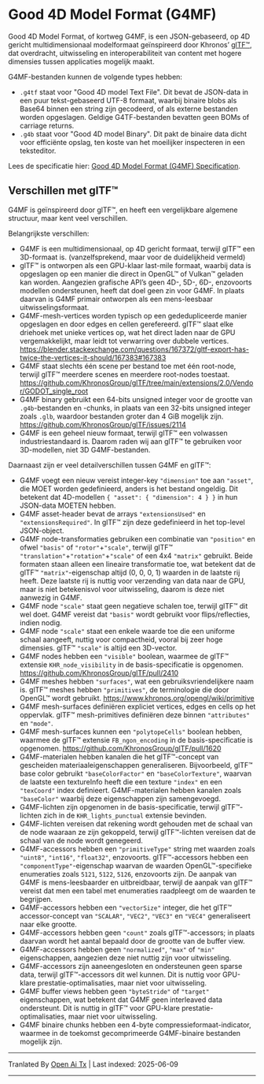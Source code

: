 # Good 4D Model Format (G4MF)

Good 4D Model Format, of kortweg G4MF, is een JSON-gebaseerd, op 4D gericht multidimensionaal modelformaat geïnspireerd door Khronos’ [glTF™](https://github.com/KhronosGroup/glTF), dat overdracht, uitwisseling en interoperabiliteit van content met hogere dimensies tussen applicaties mogelijk maakt.

G4MF-bestanden kunnen de volgende types hebben:
- `.g4tf` staat voor "Good 4D model Text File". Dit bevat de JSON-data in een puur tekst-gebaseerd UTF-8 formaat, waarbij binaire blobs als Base64 binnen een string zijn gecodeerd, of als externe bestanden worden opgeslagen. Geldige G4TF-bestanden bevatten geen BOMs of carriage returns.
- `.g4b` staat voor "Good 4D model Binary". Dit pakt de binaire data dicht voor efficiënte opslag, ten koste van het moeilijker inspecteren in een teksteditor.

Lees de specificatie hier: [Good 4D Model Format (G4MF) Specification](https://raw.githubusercontent.com/godot-dimensions/g4mf/main/specification/specification.md).

## Verschillen met glTF™

G4MF is geïnspireerd door glTF™, en heeft een vergelijkbare algemene structuur, maar kent veel verschillen.

Belangrijkste verschillen:

- G4MF is een multidimensionaal, op 4D gericht formaat, terwijl glTF™ een 3D-formaat is. (vanzelfsprekend, maar voor de duidelijkheid vermeld)
- glTF™ is ontworpen als een GPU-klaar last-mile formaat, waarbij data is opgeslagen op een manier die direct in OpenGL™ of Vulkan™ geladen kan worden. Aangezien grafische API’s geen 4D-, 5D-, 6D-, enzovoorts modellen ondersteunen, heeft dat doel geen zin voor G4MF. In plaats daarvan is G4MF primair ontworpen als een mens-leesbaar uitwisselingsformaat.
- G4MF-mesh-vertices worden typisch op een gededupliceerde manier opgeslagen en door edges en cellen gerefereerd. glTF™ slaat elke driehoek met unieke vertices op, wat het direct laden naar de GPU vergemakkelijkt, maar leidt tot verwarring over dubbele vertices. https://blender.stackexchange.com/questions/167372/gltf-export-has-twice-the-vertices-it-should/167383#167383
- G4MF staat slechts één scene per bestand toe met één root-node, terwijl glTF™ meerdere scenes en meerdere root-nodes toestaat. https://github.com/KhronosGroup/glTF/tree/main/extensions/2.0/Vendor/GODOT_single_root
- G4MF binary gebruikt een 64-bits unsigned integer voor de grootte van `.g4b`-bestanden en -chunks, in plaats van een 32-bits unsigned integer zoals `.glb`, waardoor bestanden groter dan 4 GiB mogelijk zijn. https://github.com/KhronosGroup/glTF/issues/2114
- G4MF is een geheel nieuw formaat, terwijl glTF™ een volwassen industriestandaard is. Daarom raden wij aan glTF™ te gebruiken voor 3D-modellen, niet 3D G4MF-bestanden.

Daarnaast zijn er veel detailverschillen tussen G4MF en glTF™:

- G4MF voegt een nieuw vereist integer-key `"dimension"` toe aan `"asset"`, die MOET worden gedefinieerd, anders is het bestand ongeldig. Dit betekent dat 4D-modellen `{ "asset": { "dimension": 4 } }` in hun JSON-data MOETEN hebben.
- G4MF asset-header bevat de arrays `"extensionsUsed"` en `"extensionsRequired"`. In glTF™ zijn deze gedefinieerd in het top-level JSON-object.
- G4MF node-transformaties gebruiken een combinatie van `"position"` en ofwel `"basis"` of `"rotor"`+`"scale"`, terwijl glTF™ `"translation"`+`"rotation"`+`"scale"` of een 4x4 `"matrix"` gebruikt. Beide formaten staan alleen een lineaire transformatie toe, wat betekent dat de glTF™ `"matrix"`-eigenschap altijd (0, 0, 0, 1) waarden in de laatste rij heeft. Deze laatste rij is nuttig voor verzending van data naar de GPU, maar is niet betekenisvol voor uitwisseling, daarom is deze niet aanwezig in G4MF.
- G4MF node `"scale"` staat geen negatieve schalen toe, terwijl glTF™ dit wel doet. G4MF vereist dat `"basis"` wordt gebruikt voor flips/reflecties, indien nodig.
- G4MF node `"scale"` staat een enkele waarde toe die een uniforme schaal aangeeft, nuttig voor compactheid, vooral bij zeer hoge dimensies. glTF™ `"scale"` is altijd een 3D-vector.
- G4MF nodes hebben een `"visible"` boolean, waarmee de glTF™ extensie `KHR_node_visibility` in de basis-specificatie is opgenomen. https://github.com/KhronosGroup/glTF/pull/2410
- G4MF meshes hebben `"surfaces"`, wat een gebruiksvriendelijkere naam is. glTF™ meshes hebben `"primitives"`, de terminologie die door OpenGL™ wordt gebruikt. https://www.khronos.org/opengl/wiki/primitive
- G4MF mesh-surfaces definiëren expliciet vertices, edges en cells op het oppervlak. glTF™ mesh-primitives definiëren deze binnen `"attributes"` en `"mode"`.
- G4MF mesh-surfaces kunnen een `"polytopeCells"` boolean hebben, waarmee de glTF™ extensie `FB_ngon_encoding` in de basis-specificatie is opgenomen. https://github.com/KhronosGroup/glTF/pull/1620
- G4MF-materialen hebben kanalen die het glTF™-concept van gescheiden materiaaleigenschappen generaliseren. Bijvoorbeeld, glTF™ base color gebruikt `"baseColorFactor"` en `"baseColorTexture"`, waarvan de laatste een textureInfo heeft die een texture `"index"` en een `"texCoord"` index definieert. G4MF-materialen hebben kanalen zoals `"baseColor"` waarbij deze eigenschappen zijn samengevoegd.
- G4MF-lichten zijn opgenomen in de basis-specificatie, terwijl glTF™-lichten zich in de `KHR_lights_punctual` extensie bevinden.
- G4MF-lichten vereisen dat rekening wordt gehouden met de schaal van de node waaraan ze zijn gekoppeld, terwijl glTF™-lichten vereisen dat de schaal van de node wordt genegeerd.
- G4MF-accessors hebben een `"primitiveType"` string met waarden zoals `"uint8"`, `"int16"`, `"float32"`, enzovoorts. glTF™-accessors hebben een `"componentType"`-eigenschap waarvan de waarden OpenGL™-specifieke enumeraties zoals `5121`, `5122`, `5126`, enzovoorts zijn. De aanpak van G4MF is mens-leesbaarder en uitbreidbaar, terwijl de aanpak van glTF™ vereist dat men een tabel met enumeraties raadpleegt om de waarden te begrijpen.
- G4MF-accessors hebben een `"vectorSize"` integer, die het glTF™ accessor-concept van `"SCALAR"`, `"VEC2"`, `"VEC3"` en `"VEC4"` generaliseert naar elke grootte.
- G4MF-accessors hebben geen `"count"` zoals glTF™-accessors; in plaats daarvan wordt het aantal bepaald door de grootte van de buffer view.
- G4MF-accessors hebben geen `"normalized"`, `"max"` of `"min"` eigenschappen, aangezien deze niet nuttig zijn voor uitwisseling.
- G4MF-accessors zijn aaneengesloten en ondersteunen geen sparse data, terwijl glTF™-accessors dit wel kunnen. Dit is nuttig voor GPU-klare prestatie-optimalisaties, maar niet voor uitwisseling.
- G4MF buffer views hebben geen `"byteStride"` of `"target"` eigenschappen, wat betekent dat G4MF geen interleaved data ondersteunt. Dit is nuttig in glTF™ voor GPU-klare prestatie-optimalisaties, maar niet voor uitwisseling.
- G4MF binaire chunks hebben een 4-byte compressieformaat-indicator, waarmee in de toekomst gecomprimeerde G4MF-binaire bestanden mogelijk zijn.

---

Tranlated By [Open Ai Tx](https://github.com/OpenAiTx/OpenAiTx) | Last indexed: 2025-06-09

---